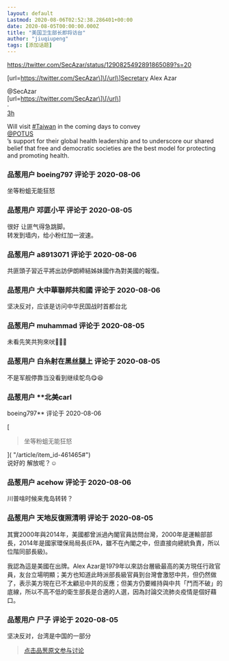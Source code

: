```yaml
---
layout: default
Lastmod: 2020-08-06T02:52:38.286401+00:00
date: 2020-08-05T00:00:00.000Z
title: "美国卫生部长即将访台"
author: "jiuqiupeng"
tags: [添加话题]
---
```


https://twitter.com/SecAzar/status/1290825492891865089?s=20  
  
\[url=https://twitter.com/SecAzar\]\[/url\]Secretary Alex Azar  
  
@SecAzar  
\[url=https://twitter.com/SecAzar\]\[/url\]  
·  
[3h]( "https://twitter.com/SecAzar/status/1290825492891865089")  
  
  
Will visit [#Taiwan]( "https://twitter.com/hashtag/Taiwan?src=hashtag_click") in the coming days to convey  
[@POTUS]( "https://twitter.com/POTUS")  
’s support for their global health leadership and to underscore our shared belief that free and democratic societies are the best model for protecting and promoting health.

            
### 品葱用户 **boeing797** 评论于 2020-08-06
        
坐等粉蛆无能狂怒
        


            
### 品葱用户 **邓匪小平** 评论于 2020-08-05
        
很好 让匪气得急跳脚。  
转发到墙内，给小粉红加一波速。
        


            
### 品葱用户 **a8913071** 评论于 2020-08-06
        
共匪頭子習近平將出訪伊朗締結姊妹國作為對美國的報復。
        


            
### 品葱用户 **大中華聯邦共和國** 评论于 2020-08-06
        
坚决反对，应该是访问中华民国战时首都台北
        


            
### 品葱用户 **muhammad** 评论于 2020-08-05
        
未看先笑共狗來吠🐶🐶🐶
        


            
### 品葱用户 **白糸射在黑丝腿上** 评论于 2020-08-05
        
不是军舰停靠当没看到继续鸵鸟😋😆
        


            
### 品葱用户 **北美carl 
boeing797** 评论于 2020-08-06
        
[

> 坐等粉蛆无能狂怒

]( "/article/item_id-461465#")  
说好的 解放呢？☺
        


            
### 品葱用户 **acehow** 评论于 2020-08-06
        
川普啥时候来鬼岛转转？
        


            
### 品葱用户 **天地反復照清明** 评论于 2020-08-05
        
其實2000年與2014年，美國都曾派過內閣官員訪問台灣，2000年是運輸部部長，2014年是國家環保局局長(EPA，雖不在內閣之中，但直接向總統負責，所以位階同部長級)。  
  
我認為這是美國在出牌。Alex Azar是1979年以來訪台層級最高的美方現任行政官員，友台立場明顯；美方也知道此時派部長級官員到台灣會激怒中共，但仍然做了，表示美方現在已不太顧忌中共的反應；但美方仍要維持與中共「鬥而不破」的底線，所以不高不低的衛生部長是合適的人選，因為討論交流肺炎疫情是個好藉口。
        


            
### 品葱用户 **尸子** 评论于 2020-08-05
        
坚决反对，台湾是中国的一部分
        






> [点击品葱原文参与讨论](https://pincong.rocks/article/22539)

